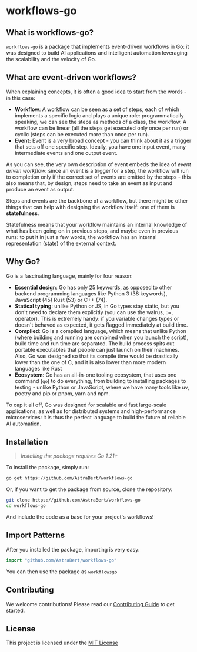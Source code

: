 # workflows-go

## What is workflows-go?

`workflows-go` is a package that implements event-driven workflows in Go: it was designed to build AI applications and intelligent automation leveraging the scalability and the velocity of Go.

## What are event-driven workflows?

When explaining concepts, it is often a good idea to start from the words - in this case:

- **Workflow**: A workflow can be seen as a set of steps, each of which implements a specific logic and plays a unique role: programmatically speaking, we can see the steps as methods of a class, the workflow. A workflow can be linear (all the steps get executed only once per run) or cyclic (steps can be executed more than once per run).
- **Event:** Event is a very broad concept - you can think about it as a trigger that sets off one specific step. Ideally, you have one input event, many intermediate events and one output event.

As you can see, the very own description of event embeds the idea of *event driven workflow*: since an event is a trigger for a step, the workflow will run to completion only if the correct set of events are emitted by the steps - this also means that, by design, steps need to take an event as input and produce an event as output.

Steps and events are the backbone of a workflow, but there might be other things that can help with designing the workflow itself: one of them is **statefulness**.

Statefulness means that your workflow maintains an internal knowledge of what has been going on in previous steps, and maybe even in previous runs: to put it in just a few words, the workflow has an internal representation (state) of the external context.

## Why Go?

Go is a fascinating language, mainly for four reason:

- **Essential design**: Go has only 25 keywords, as opposed to other backend programming languages like Python 3 (38 keywords), JavaScript (45) Rust (53) or C++ (74).
- **Statical typing**: unlike Python or JS, in Go types stay static, but you don't need to declare them explicitly (you can use the walrus, `:=` , operator). This is extremely handy: if you variable changes types or doesn't behaved as expected, it gets flagged immediately at build time.
- **Compiled**: Go is a compiled language, which means that unlike Python (where building and running are combined when you launch the script), build time and run time are separated. The build process spits out portable executables that people can just launch on their machines. Also, Go was designed so that its compile time would be drastically lower than the one of C, and it is also lower than more modern languages like Rust
- **Ecosystem**: Go has an all-in-one tooling ecosystem, that uses one command (`go`) to do everything, from building to installing packages to testing - unlike Python or JavaScript, where we have many tools like uv, poetry and pip or pnpm, yarn and npm.

To cap it all off, Go was designed for scalable and fast large-scale applications, as well as for distributed systems and high-performance microservices: it is thus the perfect language to build the future of reliable AI automation.

## Installation

> _Installing the package requires Go 1.21+_

To install the package, simply run:

```bash
go get https://github.com/AstraBert/workflows-go
```

Or, if you want to get the package from source, clone the repository:

```bash
git clone https://github.com/AstraBert/workflows-go
cd workflows-go
```

And include the code as a base for your project's workflows!

## Import Patterns

After you installed the package, importing is very easy:

```go
import "github.com/AstraBert/workflows-go"
```

You can then use the package as `workflowsgo`

## Contributing

We welcome contributions! Please read our [Contributing Guide](./CONTRIBUTING.md) to get started.

## License

This project is licensed under the [MIT License](./LICENSE)
